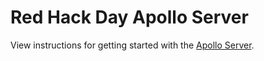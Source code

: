 # Red Hack Day Apollo Server

View instructions for getting started with the [Apollo Server](https://github.com/widescreenBob/redhackdayapolloserver/tree/main/server).